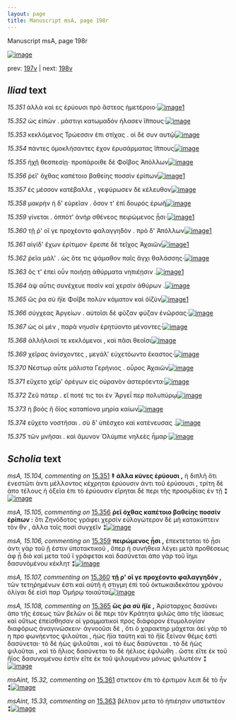 ```yaml
---
layout: page
title: Manuscript msA, page 198r
---
```


Manuscript msA, page 198r

[![image](http://www.homermultitext.org/iipsrv?OBJ=IIP,1.0&FIF=/project/homer/pyramidal/deepzoom/hmt/vaimg/2017a/VA198RN_0369.tif&WID=100&CVT=JPEG)](http://www.homermultitext.org/ict2/?urn=urn:cite2:hmt:vaimg.2017a:VA198RN_0369)

prev:  [197v](../197v/) | next:  [198v](../198v/)

## *Iliad* text

*15.351* <a id="15.351"/> ἀλλὰ καὶ ες ἐρύουσι πρὸ ἄστεος ἡμετέροιο·[![image](http://www.homermultitext.org/iipsrv?OBJ=IIP,1.0&FIF=/project/homer/pyramidal/deepzoom/hmt/vaimg/2017a/VA198RN_0369.tif&RGN=0.179,0.2059,0.384,0.0293&WID=1000&CVT=JPEG)](http://www.homermultitext.org/ict2/?urn=urn:cite2:hmt:vaimg.2017a:VA198RN_0369@0.179,0.2059,0.384,0.0293)[1](#msA_15.104)

*15.352* <a id="15.352"/> ὡς εἰπὼν . μάστιγι κατωμαδὸν ήλασεν ἵ̈ππους·[![image](http://www.homermultitext.org/iipsrv?OBJ=IIP,1.0&FIF=/project/homer/pyramidal/deepzoom/hmt/vaimg/2017a/VA198RN_0369.tif&RGN=0.177,0.2254,0.415,0.0293&WID=1000&CVT=JPEG)](http://www.homermultitext.org/ict2/?urn=urn:cite2:hmt:vaimg.2017a:VA198RN_0369@0.177,0.2254,0.415,0.0293)

*15.353* <a id="15.353"/> κεκλόμενος Τρώεσσιν ἐπι στίχας . οἱ δὲ συν αυτῷ[![image](http://www.homermultitext.org/iipsrv?OBJ=IIP,1.0&FIF=/project/homer/pyramidal/deepzoom/hmt/vaimg/2017a/VA198RN_0369.tif&RGN=0.177,0.2449,0.415,0.027&WID=1000&CVT=JPEG)](http://www.homermultitext.org/ict2/?urn=urn:cite2:hmt:vaimg.2017a:VA198RN_0369@0.177,0.2449,0.415,0.027)

*15.354* <a id="15.354"/> πάντες ὁμοκλήσαντες έχον ἐρυσάρματας ἵ̈ππους[![image](http://www.homermultitext.org/iipsrv?OBJ=IIP,1.0&FIF=/project/homer/pyramidal/deepzoom/hmt/vaimg/2017a/VA198RN_0369.tif&RGN=0.174,0.266,0.426,0.0248&WID=1000&CVT=JPEG)](http://www.homermultitext.org/ict2/?urn=urn:cite2:hmt:vaimg.2017a:VA198RN_0369@0.174,0.266,0.426,0.0248)

*15.355* <a id="15.355"/> ἠχῇ θεσπεσίῃ· προπάροιθε δὲ Φοῖβος Ἀπόλλων[![image](http://www.homermultitext.org/iipsrv?OBJ=IIP,1.0&FIF=/project/homer/pyramidal/deepzoom/hmt/vaimg/2017a/VA198RN_0369.tif&RGN=0.177,0.281,0.434,0.0301&WID=1000&CVT=JPEG)](http://www.homermultitext.org/ict2/?urn=urn:cite2:hmt:vaimg.2017a:VA198RN_0369@0.177,0.281,0.434,0.0301)

*15.356* <a id="15.356"/> ῥεῖ' ὄχθας καπέτοιο βαθείης ποσσὶν ἐρίπων[![image](http://www.homermultitext.org/iipsrv?OBJ=IIP,1.0&FIF=/project/homer/pyramidal/deepzoom/hmt/vaimg/2017a/VA198RN_0369.tif&RGN=0.179,0.2975,0.376,0.0301&WID=1000&CVT=JPEG)](http://www.homermultitext.org/ict2/?urn=urn:cite2:hmt:vaimg.2017a:VA198RN_0369@0.179,0.2975,0.376,0.0301)[1](#msA_15.105)

*15.357* <a id="15.357"/> ἐς μέσσον κατέβαλλε , γεφύρωσεν δὲ κέλευθον[![image](http://www.homermultitext.org/iipsrv?OBJ=IIP,1.0&FIF=/project/homer/pyramidal/deepzoom/hmt/vaimg/2017a/VA198RN_0369.tif&RGN=0.175,0.3186,0.407,0.0285&WID=1000&CVT=JPEG)](http://www.homermultitext.org/ict2/?urn=urn:cite2:hmt:vaimg.2017a:VA198RN_0369@0.175,0.3186,0.407,0.0285)

*15.358* <a id="15.358"/> μακρὴν ἠ δ̀' εὐρεῖαν . ὅσον τ' ἐπὶ δουρὸς ἐρωῆ[![image](http://www.homermultitext.org/iipsrv?OBJ=IIP,1.0&FIF=/project/homer/pyramidal/deepzoom/hmt/vaimg/2017a/VA198RN_0369.tif&RGN=0.181,0.3388,0.407,0.0285&WID=1000&CVT=JPEG)](http://www.homermultitext.org/ict2/?urn=urn:cite2:hmt:vaimg.2017a:VA198RN_0369@0.181,0.3388,0.407,0.0285)

*15.359* <a id="15.359"/> γίνεται . ὁππότ' ἀνὴρ σθένεος πειρώμενος ᾗσι·[![image](http://www.homermultitext.org/iipsrv?OBJ=IIP,1.0&FIF=/project/homer/pyramidal/deepzoom/hmt/vaimg/2017a/VA198RN_0369.tif&RGN=0.178,0.3599,0.413,0.0285&WID=1000&CVT=JPEG)](http://www.homermultitext.org/ict2/?urn=urn:cite2:hmt:vaimg.2017a:VA198RN_0369@0.178,0.3599,0.413,0.0285)[1](#msA_15.106)

*15.360* <a id="15.360"/> τῇ ῥ' οἵ γε προχέοντο φαλαγγηδὸν . πρὸ δ' Ἀπόλλων[![image](http://www.homermultitext.org/iipsrv?OBJ=IIP,1.0&FIF=/project/homer/pyramidal/deepzoom/hmt/vaimg/2017a/VA198RN_0369.tif&RGN=0.176,0.3802,0.413,0.0255&WID=1000&CVT=JPEG)](http://www.homermultitext.org/ict2/?urn=urn:cite2:hmt:vaimg.2017a:VA198RN_0369@0.176,0.3802,0.413,0.0255)[1](#msA_15.107)

*15.361* <a id="15.361"/> αἰγίδ' ἔχων ἐρίτιμον· ἔρειπε δὲ τεῖχος Ἀχαιῶν[![image](http://www.homermultitext.org/iipsrv?OBJ=IIP,1.0&FIF=/project/homer/pyramidal/deepzoom/hmt/vaimg/2017a/VA198RN_0369.tif&RGN=0.175,0.3974,0.404,0.0255&WID=1000&CVT=JPEG)](http://www.homermultitext.org/ict2/?urn=urn:cite2:hmt:vaimg.2017a:VA198RN_0369@0.175,0.3974,0.404,0.0255)[1](#msAint_15.32)

*15.362* <a id="15.362"/> ῥεῖα μάλ' . ὡς ὅτε τις ψάμαθον παῖς ἄγχι θαλάσσης·[![image](http://www.homermultitext.org/iipsrv?OBJ=IIP,1.0&FIF=/project/homer/pyramidal/deepzoom/hmt/vaimg/2017a/VA198RN_0369.tif&RGN=0.175,0.4155,0.421,0.0255&WID=1000&CVT=JPEG)](http://www.homermultitext.org/ict2/?urn=urn:cite2:hmt:vaimg.2017a:VA198RN_0369@0.175,0.4155,0.421,0.0255)

*15.363* <a id="15.363"/> ὅς τ' ἐπεὶ οὖν ποιήσῃ ἀθύρματα νηπιέῃσιν .[![image](http://www.homermultitext.org/iipsrv?OBJ=IIP,1.0&FIF=/project/homer/pyramidal/deepzoom/hmt/vaimg/2017a/VA198RN_0369.tif&RGN=0.176,0.4328,0.407,0.0255&WID=1000&CVT=JPEG)](http://www.homermultitext.org/ict2/?urn=urn:cite2:hmt:vaimg.2017a:VA198RN_0369@0.176,0.4328,0.407,0.0255)[1](#msAint_15.33)

*15.364* <a id="15.364"/> ὰψ αὖτις συνέχευε ποσὶν καὶ χερσὶν ἀθύρων .[![image](http://www.homermultitext.org/iipsrv?OBJ=IIP,1.0&FIF=/project/homer/pyramidal/deepzoom/hmt/vaimg/2017a/VA198RN_0369.tif&RGN=0.175,0.4523,0.398,0.0255&WID=1000&CVT=JPEG)](http://www.homermultitext.org/ict2/?urn=urn:cite2:hmt:vaimg.2017a:VA198RN_0369@0.175,0.4523,0.398,0.0255)

*15.365* <a id="15.365"/> ὥς ῥα σὺ ἤϊε Φοῖβε πολὺν κάματον καὶ ὀϊζὺν[![image](http://www.homermultitext.org/iipsrv?OBJ=IIP,1.0&FIF=/project/homer/pyramidal/deepzoom/hmt/vaimg/2017a/VA198RN_0369.tif&RGN=0.174,0.4726,0.409,0.0255&WID=1000&CVT=JPEG)](http://www.homermultitext.org/ict2/?urn=urn:cite2:hmt:vaimg.2017a:VA198RN_0369@0.174,0.4726,0.409,0.0255)[1](#msA_15.108)

*15.366* <a id="15.366"/> σύγχεας Ἀργείων . αὐτοῖσι δὲ φῦζαν φύζαν ἐνῶρσας·[![image](http://www.homermultitext.org/iipsrv?OBJ=IIP,1.0&FIF=/project/homer/pyramidal/deepzoom/hmt/vaimg/2017a/VA198RN_0369.tif&RGN=0.174,0.4899,0.409,0.0255&WID=1000&CVT=JPEG)](http://www.homermultitext.org/ict2/?urn=urn:cite2:hmt:vaimg.2017a:VA198RN_0369@0.174,0.4899,0.409,0.0255)

*15.367* <a id="15.367"/> ὡς οἱ μὲν , παρὰ νηυσὶν ἐρητύοντο μένοντες·[![image](http://www.homermultitext.org/iipsrv?OBJ=IIP,1.0&FIF=/project/homer/pyramidal/deepzoom/hmt/vaimg/2017a/VA198RN_0369.tif&RGN=0.174,0.5101,0.396,0.0255&WID=1000&CVT=JPEG)](http://www.homermultitext.org/ict2/?urn=urn:cite2:hmt:vaimg.2017a:VA198RN_0369@0.174,0.5101,0.396,0.0255)

*15.368* <a id="15.368"/> ἀλλήλοισί τε κεκλόμενοι , καὶ πᾶσι θεοῖσι[![image](http://www.homermultitext.org/iipsrv?OBJ=IIP,1.0&FIF=/project/homer/pyramidal/deepzoom/hmt/vaimg/2017a/VA198RN_0369.tif&RGN=0.174,0.5289,0.386,0.0255&WID=1000&CVT=JPEG)](http://www.homermultitext.org/ict2/?urn=urn:cite2:hmt:vaimg.2017a:VA198RN_0369@0.174,0.5289,0.386,0.0255)

*15.369* <a id="15.369"/> χεῖρας ἀνίσχοντες , μεγάλ' εὐχετόωντο ἕκαστος·[![image](http://www.homermultitext.org/iipsrv?OBJ=IIP,1.0&FIF=/project/homer/pyramidal/deepzoom/hmt/vaimg/2017a/VA198RN_0369.tif&RGN=0.17,0.547,0.418,0.0255&WID=1000&CVT=JPEG)](http://www.homermultitext.org/ict2/?urn=urn:cite2:hmt:vaimg.2017a:VA198RN_0369@0.17,0.547,0.418,0.0255)

*15.370* <a id="15.370"/> Νέστωρ αὖτε μάλιστα Γερήνιος . οὖρος Ἀχαιῶν[![image](http://www.homermultitext.org/iipsrv?OBJ=IIP,1.0&FIF=/project/homer/pyramidal/deepzoom/hmt/vaimg/2017a/VA198RN_0369.tif&RGN=0.17,0.5642,0.402,0.0255&WID=1000&CVT=JPEG)](http://www.homermultitext.org/ict2/?urn=urn:cite2:hmt:vaimg.2017a:VA198RN_0369@0.17,0.5642,0.402,0.0255)

*15.371* <a id="15.371"/> εὔχετο χεῖρ' ὀρέγων εἰς οὐρανὸν ἀστερόεντα·[![image](http://www.homermultitext.org/iipsrv?OBJ=IIP,1.0&FIF=/project/homer/pyramidal/deepzoom/hmt/vaimg/2017a/VA198RN_0369.tif&RGN=0.165,0.5815,0.402,0.0255&WID=1000&CVT=JPEG)](http://www.homermultitext.org/ict2/?urn=urn:cite2:hmt:vaimg.2017a:VA198RN_0369@0.165,0.5815,0.402,0.0255)

*15.372* <a id="15.372"/> Ζεῦ πάτερ . εἴ ποτέ τις τοι ἐν Ἄργεΐ περ πολυπύρῳ[![image](http://www.homermultitext.org/iipsrv?OBJ=IIP,1.0&FIF=/project/homer/pyramidal/deepzoom/hmt/vaimg/2017a/VA198RN_0369.tif&RGN=0.163,0.6033,0.43,0.0255&WID=1000&CVT=JPEG)](http://www.homermultitext.org/ict2/?urn=urn:cite2:hmt:vaimg.2017a:VA198RN_0369@0.163,0.6033,0.43,0.0255)

*15.373* <a id="15.373"/> ἠ βοὸς ἢ ὄϊος καταπίονα μηρία καίων[![image](http://www.homermultitext.org/iipsrv?OBJ=IIP,1.0&FIF=/project/homer/pyramidal/deepzoom/hmt/vaimg/2017a/VA198RN_0369.tif&RGN=0.161,0.6221,0.389,0.0248&WID=1000&CVT=JPEG)](http://www.homermultitext.org/ict2/?urn=urn:cite2:hmt:vaimg.2017a:VA198RN_0369@0.161,0.6221,0.389,0.0248)

*15.374* <a id="15.374"/> εὔχετο νοστῆσαι . σὺ δ' ὑπέσχεο καὶ κατένευσας .[![image](http://www.homermultitext.org/iipsrv?OBJ=IIP,1.0&FIF=/project/homer/pyramidal/deepzoom/hmt/vaimg/2017a/VA198RN_0369.tif&RGN=0.164,0.6394,0.422,0.0248&WID=1000&CVT=JPEG)](http://www.homermultitext.org/ict2/?urn=urn:cite2:hmt:vaimg.2017a:VA198RN_0369@0.164,0.6394,0.422,0.0248)

*15.375* <a id="15.375"/> τῶν μνῆσαι . καὶ ἄμυνον Ὀλύμπιε νηλεὲς ἦμαρ·[![image](http://www.homermultitext.org/iipsrv?OBJ=IIP,1.0&FIF=/project/homer/pyramidal/deepzoom/hmt/vaimg/2017a/VA198RN_0369.tif&RGN=0.164,0.6597,0.422,0.0248&WID=1000&CVT=JPEG)](http://www.homermultitext.org/ict2/?urn=urn:cite2:hmt:vaimg.2017a:VA198RN_0369@0.164,0.6597,0.422,0.0248)

## *Scholia* text

*msA, 15.104, commenting on* [15.351](#15.351)  <a id="msA_15.104"/> **‡ ἀλλα κύνες ἐρύουσι ,** ἡ διπλῆ ὅτι ἐνεστῶτι ἀντι μέλλοντος κέχρηται ἐρύουσιν ἀντι τοῦ ἐρύσουσι , τρίτη δὲ ἀπο τέλους ἡ ὀξεῖα ἐπι τὸ ἐρύουσιν εἴρηται δὲ περι τῆς προσῳδίας ἐν τῇ ⁑[![image](http://www.homermultitext.org/iipsrv?OBJ=IIP,1.0&FIF=/project/homer/pyramidal/deepzoom/hmt/vaimg/2017a/VA198RN_0369.tif&RGN=0.169,0.1029,0.621,0.0368&WID=1000&CVT=JPEG)](http://www.homermultitext.org/ict2/?urn=urn:cite2:hmt:vaimg.2017a:VA198RN_0369@0.169,0.1029,0.621,0.0368)

*msA, 15.105, commenting on* [15.356](#15.356)  <a id="msA_15.105"/> **ῥεῖ όχθας καπέτοιο βαθείης ποσσὶν ἐρίπων :** ὅτι Ζηνόδοτος γράφει χερσίν εὐλογώτερον δὲ μὴ κατακύπτειν τὸν θν , ἀλλα τοῖς ποσὶ συγχεῖν ⁑[![image](http://www.homermultitext.org/iipsrv?OBJ=IIP,1.0&FIF=/project/homer/pyramidal/deepzoom/hmt/vaimg/2017a/VA198RN_0369.tif&RGN=0.183,0.1195,0.611,0.0331&WID=1000&CVT=JPEG)](http://www.homermultitext.org/ict2/?urn=urn:cite2:hmt:vaimg.2017a:VA198RN_0369@0.183,0.1195,0.611,0.0331)

*msA, 15.106, commenting on* [15.359](#15.359)  <a id="msA_15.106"/> **πειρώμενος ᾗσι ,** ἐπεκτεταται τὸ ᾗσι ἀντι γὰρ τοῦ ῇ ἐστιν ὑποτακτικοῦ , ὅπερ ἡ συνήθεια λέγει μετὰ προθέσεως ἀφ ᾗ διὸ καὶ μετα τοῦ ϊ γράφεται καὶ δασύνεται ἀπο γὰρ τοῦ ἴημι δασυνόμένου κέκλητ ⁑[![image](http://www.homermultitext.org/iipsrv?OBJ=IIP,1.0&FIF=/project/homer/pyramidal/deepzoom/hmt/vaimg/2017a/VA198RN_0369.tif&RGN=0.184,0.1352,0.617,0.0331&WID=1000&CVT=JPEG)](http://www.homermultitext.org/ict2/?urn=urn:cite2:hmt:vaimg.2017a:VA198RN_0369@0.184,0.1352,0.617,0.0331)

*msA, 15.107, commenting on* [15.360](#15.360)  <a id="msA_15.107"/> **τῇ ρ' οἵ γε προχέοντο φαλαγγηδόν ,** τῶν τετηῥημένων ἐστι καὶ αὑτῆ ἡ στιγμη ἐπὶ τοῦ ὀκτωκαιδεκάτου χρόνου ὀλίγαι δέ εἰσὶ παρ Ὁμήρῳ τοιαῦται[![image](http://www.homermultitext.org/iipsrv?OBJ=IIP,1.0&FIF=/project/homer/pyramidal/deepzoom/hmt/vaimg/2017a/VA198RN_0369.tif&RGN=0.59,0.3824,0.193,0.0556&WID=1000&CVT=JPEG)](http://www.homermultitext.org/ict2/?urn=urn:cite2:hmt:vaimg.2017a:VA198RN_0369@0.59,0.3824,0.193,0.0556)

*msA, 15.108, commenting on* [15.365](#15.365)  <a id="msA_15.108"/> **ὥς ῥα σὺ ἤϊε ,** Ἀρίσταρχος δασύνει ἀπο τῆς έσεως τῶν βελῶν οἱ δὲ περι τὸν Κράτητα ψιλῶς ἀπο τῆς ϊάσεως καὶ οὕτως ἐπείσθησαν οἱ γραμματικοὶ προς διάφορον ἐτυμολογίαν διαφόρως ἀναγινώσκειν· ἀγνοοῦσι δὲ , ὅτι ὁ χαρακτηρ μάχεται ἀεὶ γὰρ τὸ η προ φωνήεντος ψιλοῦται , ἠώς ἤϊα ταύτη καὶ τὸ ἥϊε ξείνον θέμις ἐστὶ δασύνεται· τὸ δὲ ἠὼς ψιλοῦται , καὶ τὸ ἕως δασύνεται . τὸ δὲ ἠὼς ψιλοῦται , καὶ τὸ ἥλιος δασύνεται το δὲ ἠέλιος ἐψιλώθη . ὥστε εἴτε ἐκ τοῦ ἥϊος δασυνομένου ἐστὶν εἴτε ἐκ τοῦ ψιλουμένου μόνως ψιλωτέον ⁑[![image](http://www.homermultitext.org/iipsrv?OBJ=IIP,1.0&FIF=/project/homer/pyramidal/deepzoom/hmt/vaimg/2017a/VA198RN_0369.tif&RGN=0.593,0.4215,0.198,0.1683&WID=1000&CVT=JPEG)](http://www.homermultitext.org/ict2/?urn=urn:cite2:hmt:vaimg.2017a:VA198RN_0369@0.593,0.4215,0.198,0.1683)

*msAint, 15.32, commenting on* [15.361](#15.361)  <a id="msAint_15.32"/> στικτεον ἐπι τὸ ἐριτιμον λειπ δὲ τὸ ἦν ⁑[![image](http://www.homermultitext.org/iipsrv?OBJ=IIP,1.0&FIF=/project/homer/pyramidal/deepzoom/hmt/vaimg/2017a/VA198RN_0369.tif&RGN=0.105,0.3997,0.073,0.0368&WID=1000&CVT=JPEG)](http://www.homermultitext.org/ict2/?urn=urn:cite2:hmt:vaimg.2017a:VA198RN_0369@0.105,0.3997,0.073,0.0368)

*msAint, 15.33, commenting on* [15.363](#15.363)  <a id="msAint_15.33"/> βέλτιον μετα τὸ ἡπιέησιν υπστικτέον ⁑[![image](http://www.homermultitext.org/iipsrv?OBJ=IIP,1.0&FIF=/project/homer/pyramidal/deepzoom/hmt/vaimg/2017a/VA198RN_0369.tif&RGN=0.102,0.4403,0.074,0.0511&WID=1000&CVT=JPEG)](http://www.homermultitext.org/ict2/?urn=urn:cite2:hmt:vaimg.2017a:VA198RN_0369@0.102,0.4403,0.074,0.0511)